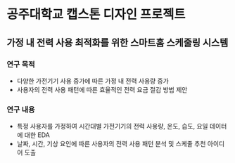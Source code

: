 공주대학교 캡스톤 디자인 프로젝트
======================

## 가정 내 전력 사용 최적화를 위한 스마트홈 스케줄링 시스템

### 연구 목적
- 다양한 가전기기 사용 증가에 따른 가정 내 전력 사용량 증가
- 사용자의 전력 사용 패턴에 따른 효율적인 전력 요금 절감 방법 제안

### 연구 내용
- 특정 사용자를 가정하여 시간대별 가전기기의 전력 사용량, 온도, 습도, 요일 데이터에 대한 EDA
- 날짜, 시간, 기상 요인에 따른 사용자의 전력 사용 패턴 분석 및 스케줄 추천 아이디어 도출